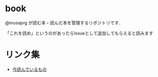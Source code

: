 # book

@musaprg が読む本・読んだ本を管理するリポジトリです．

「これを読め」というのがあったらIssueとして追加してもらえると読みます


# リンク集

- [今読んでいるもの](https://github.com/musaprg/book/issues?q=is%3Aopen+is%3Aissue+label%3Anowreading)

